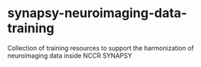 # synapsy-neuroimaging-data-training
Collection of training resources to support the harmonization of neuroimaging data inside NCCR SYNAPSY 
